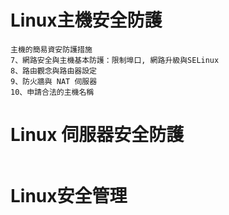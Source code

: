 # Linux主機安全防護
```
主機的簡易資安防護措施
7、網路安全與主機基本防護：限制埠口, 網路升級與SELinux
8、路由觀念與路由器設定
9、防火牆與 NAT 伺服器
10、申請合法的主機名稱
```
# Linux 伺服器安全防護
```

```


# Linux安全管理
```

```
